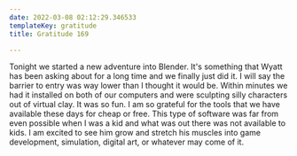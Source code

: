 ```yaml
---
date: 2022-03-08 02:12:29.346533
templateKey: gratitude
title: Gratitude 169

---
```


Tonight we started a new adventure into Blender.  It's something that Wyatt has
been asking about for a long time and we finally just did it.  I will say the
barrier to entry was way lower than I thought it would be.  Within minutes we
had it installed on both of our computers and were sculpting silly characters
out of virtual clay.  It was so fun.  I am so grateful for the tools that we
have available these days for cheap or free.  This type of software was far
from even possible when I was a kid and what was out there was not available to
kids.  I am excited to see him grow and stretch his muscles into game
development, simulation, digital art, or whatever may come of it.
